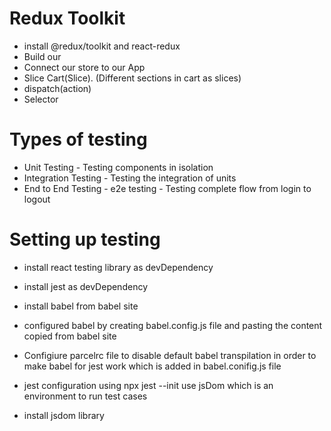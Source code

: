 # Redux Toolkit

- install @redux/toolkit and react-redux
- Build our
- Connect our store to our App
- Slice Cart(Slice). (Different sections in cart as slices)
- dispatch(action)
- Selector

# Types of testing

- Unit Testing - Testing components in isolation
- Integration Testing - Testing the integration of units
- End to End Testing - e2e testing - Testing complete flow from login to logout

# Setting up testing

- install react testing library as devDependency
- install jest as devDependency
- install babel from babel site
- configured babel by creating babel.config.js file and pasting the content copied from babel site
- Configiure parcelrc file to disable default babel transpilation in order to make babel for jest work which is added in babel.conifig.js file

- jest configuration using npx jest --init
        use jsDom which is an environment to run test cases
- install jsdom library
